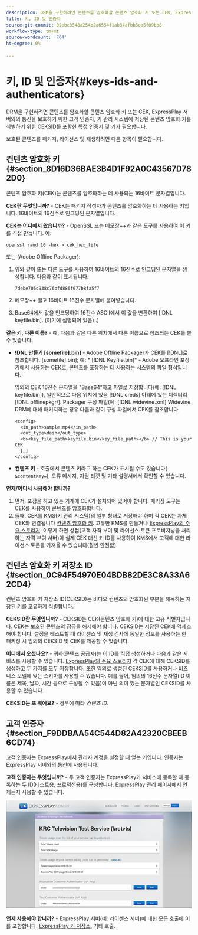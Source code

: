 ```yaml
---
description: DRM을 구현하려면 콘텐츠를 암호화할 콘텐츠 암호화 키 또는 CEK, ExpressPlay 서버와의 통신을 보호하기 위한 고객 인증자, 키 관리 시스템에 저장된 콘텐츠 암호화 키를 식별하기 위한 CEKSID를 포함한 특정 인증서 및 키가 필요합니다.
title: 키, ID 및 인증자
source-git-commit: 02ebc3548a254b2a6554f1ab34afbb3ea5f09bb8
workflow-type: tm+mt
source-wordcount: '764'
ht-degree: 0%

---
```


# 키, ID 및 인증자{#keys-ids-and-authenticators}

DRM을 구현하려면 콘텐츠를 암호화할 콘텐츠 암호화 키 또는 CEK, ExpressPlay 서버와의 통신을 보호하기 위한 고객 인증자, 키 관리 시스템에 저장된 콘텐츠 암호화 키를 식별하기 위한 CEKSID를 포함한 특정 인증서 및 키가 필요합니다.

보호된 콘텐츠를 패키지, 라이선스 및 재생하려면 다음 항목이 필요합니다.

## 컨텐츠 암호화 키 {#section_8D16D36BAE3B4D1F92A0C43567D782D0}

콘텐츠 암호화 키(CEK)는 콘텐츠를 암호화하는 데 사용되는 16바이트 문자열입니다.

**CEK란 무엇입니까?** - CEK는 패키지 작성자가 콘텐츠를 암호화하는 데 사용하는 키입니다. 16바이트의 16진수로 인코딩된 문자열입니다.

**CEK는 어디에서 왔습니까?** - OpenSSL 또는 메모장++과 같은 도구를 사용하여 이 키를 직접 만듭니다. 예:

```
openssl rand 16 -hex > cek_hex_file
```

또는 (Adobe Offline Packager):

1. 위와 같이 또는 다른 도구를 사용하여 16바이트의 16진수로 인코딩된 문자열을 생성합니다. 다음과 같이 표시됩니다.

   ```
   7debe705d938c76bfd886f077b8fa5f7
   ```

1. 메모장++ 열고 16바이트 16진수 문자열에 붙여넣습니다.
1. Base64에서 값을 인코딩하여 16진수 ASCII에서 이 값을 변환하여 [!DNL keyfile.bin]. (여기에 설명되어 있음) [](../../multi-drm-workflows/quick-start/package-your-content.md).)

**같은 키, 다른 이름?** - 예, 다음과 같은 다른 위치에서 다른 이름으로 참조되는 CEK를 볼 수 있습니다.

* **!DNL 만들기 [somefile].bin]** - Adobe Offline Packager가 CEK를 [!DNL]로 참조합니다. [somefile].bin]; 예: * [!DNL Keyfile.bin]* - Adobe 오프라인 포장기에서 사용하는 CEK로, 콘텐츠를 포장하는 데 사용하는 시스템의 파일 형식입니다.

  임의의 CEK 16진수 문자열을 &quot;Base64&quot;하고 파일로 저장합니다(예: [!DNL keyfile.bin]), 일반적으로 다음 위치에 있음 [!DNL creds] 아래에 있는 디렉터리 [!DNL offlinepkgr/]. Packager 구성 파일(예: [!DNL widevine.xml] Widevine DRM에 대해 패키지하는 경우 다음과 같이 구성 파일에서 CEK를 참조합니다.

  ```
  <config>  
    <in_path>sample.mp4</in_path>  
    <out_type>dash</out_type>
    <b><key_file_path>keyfile.bin</key_file_path></b> // This is your CEK  
    […] 
  </config> 
  ```

* **컨텐츠 키** - 호출에서 콘텐츠 키라고 하는 CEK가 표시될 수도 있습니다( `&contentKey=`), 오류 메시지, 지원 티켓 및 기타 설명서에서 확인할 수 있습니다.

**언제/어디서 사용해야 합니까?**

1. 먼저, 포장을 하고 있는 기계에 CEK가 설치되어 있어야 합니다. 패키징 도구는 CEK를 사용하여 콘텐츠를 암호화합니다.
1. 둘째, CEK를 KMS(키 관리 시스템)의 일부 형태로 저장해야 하며 각 CEK는 자체 CEK와 연결됩니다 [컨텐츠 암호화 키](../../multi-drm-workflows/glossary/glossary-cek.md). 고유한 KMS를 만들거나 [ExpressPlay의 주요 스토리지](https://www.expressplay.com/developer/key-storage/). 이렇게 하면 상점(고객 자격 부여 및 라이선스 토큰 프로비저닝을 처리하는 자격 부여 서버)이 실제 CEK 대신 키 ID를 사용하여 KMS에서 고객에 대한 라이선스 토큰을 가져올 수 있습니다(훨씬 안전함).

## 컨텐츠 암호화 키 저장소 ID {#section_0C94F54970E04BDB82DE3C8A33A62CD4}

컨텐츠 암호화 키 저장소 ID(CEKSID)는 비디오 컨텐츠의 암호화된 부분을 해독하는 저장된 키를 고유하게 식별합니다.

**CEKSID란 무엇입니까?** - CEKSID는 CEK(콘텐츠 암호화 키)에 대한 고유 식별자입니다. CEK는 보호된 콘텐츠의 잠금을 해제해야 합니다. CEKSID는 저장된 CEK에 액세스해야 합니다. 설정을 테스트할 때 라이센스 및 재생 검사에 동일한 정보를 사용하는 한 패키징 시 임의의 CEKSID 및 CEK를 제공할 수 있습니다.

**어디에서 오셨나요?** - 귀하(콘텐츠 공급자)는 이 ID를 직접 생성하거나 다음과 같은 서비스를 사용할 수 있습니다. [ExpressPlay의 주요 스토리지](https://www.expressplay.com/developer/key-storage/) 각 CEK에 대해 CEKSID를 생성하고 두 가지를 모두 저장합니다. 또한 임의로 생성된 CEKSID를 사용하거나 비즈니스 모델에 맞는 스키마를 사용할 수 있습니다. 예를 들어, 임의의 16진수 문자열(ID 이름은 제목, 날짜, 시간 등으로 구성될 수 있음)이 아닌 의미 있는 문자열인 CEKSID를 사용할 수 있습니다.

**CEKSID는 또 뭐에요?** - 경우에 따라 *컨텐츠 ID*.

## 고객 인증자 {#section_F9DDBAA54C544D82A42320CBEEB6CD74}

고객 인증자는 ExpressPlay에서 관리자 계정을 설정할 때 얻는 키입니다. 인증자는 ExpressPlay 서버와의 통신에 사용됩니다.

**고객 인증자는 무엇입니까?** - 두 고객 인증자는 ExpressPlay가 서비스에 등록할 때 등록하는 두 ID(테스트용, 프로덕션용)를 구성합니다. ExpressPlay 관리 페이지에서 언제든지 사용할 수 있습니다.
<!--<a id="fig_c5h_xdl_wv"></a>-->

![](assets/expressplay_admin_dashboard-web.png)

**언제 사용해야 합니까?** - ExpressPlay 서버(예: 라이센스 서버)에 대한 모든 호출에 이를 포함합니다. [ExpressPlay 키 저장소](https://www.expressplay.com/developer/key-storage/), 기타 호출.
